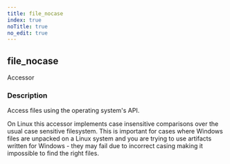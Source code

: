 ```yaml
---
title: file_nocase
index: true
noTitle: true
no_edit: true
---
```




<div class="vql_item"></div>


## file_nocase
<span class='vql_type pull-right page-header'>Accessor</span>


### Description

Access files using the operating system's API.

On Linux this accessor implements case insensitive comparisons
over the usual case sensitive filesystem. This is important for
cases where Windows files are unpacked on a Linux system and you
are trying to use artifacts written for Windows - they may fail
due to incorrect casing making it impossible to find the right
files.


